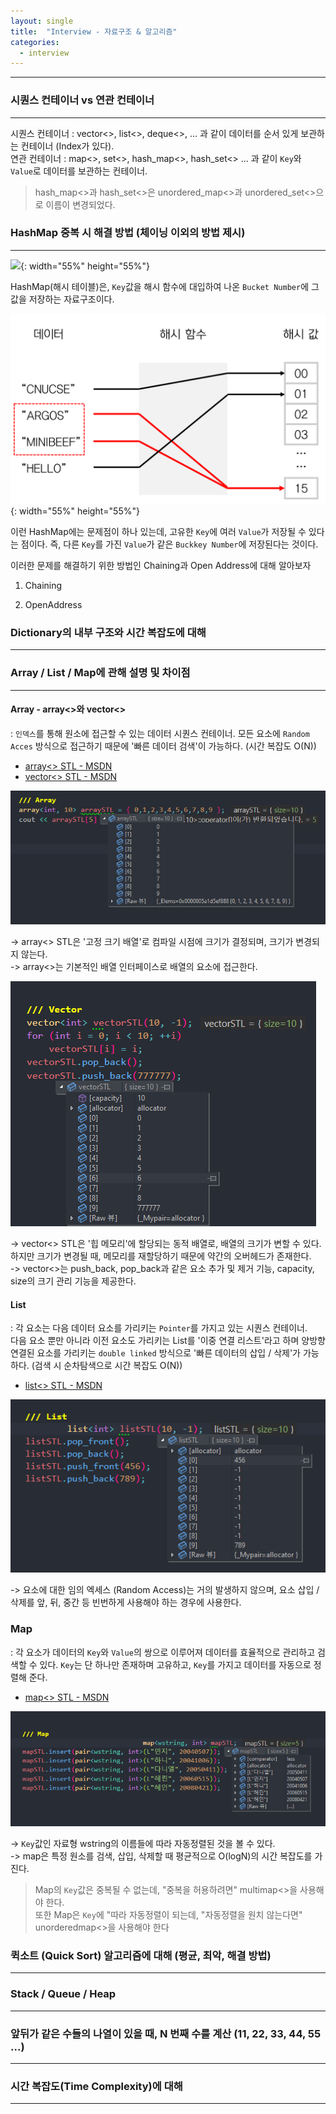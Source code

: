 ```yaml
---
layout: single
title:  "Interview - 자료구조 & 알고리즘"
categories:
  - interview
---
```


---

### 시퀀스 컨테이너 vs 연관 컨테이너
---

시퀀스 컨테이너 : vector<>, list<>, deque<>, ... 과 같이 데이터를 순서 있게 보관하는 컨테이너 (Index가 있다).  
연관 컨테이너 : map<>, set<>, hash_map<>, hash_set<> ... 과 같이 `Key`와 `Value`로 데이터를 보관하는 컨테이너.

> hash_map<>과 hash_set<>은 unordered_map<>과 unordered_set<>으로 이름이 변경되었다.

<!--
> 연관 컨테이너는 `Key`값의 중복을 허용하지 않는데, 만약 중복되는 `Key`값을 사용하고 싶다면 multi-를 붙여 사용한다.
> e.g ) multi_map<>, multi_set<>
-->

<!--
> 연관 컨테이너 중 map<>과 set<>은 `Key`를 기준으로 정렬된 상태로 데이터를 보관하고, 그 순서대로 순회한다. 반면에 hash_map<>, hash_set<> 의 Hash STL은 정렬이 필요 없으며 Random Access 방식으로 빠른 데이터 검색이 가능하다 (시간 복잡도 O(1))
-->

### HashMap 중복 시 해결 방법 (체이닝 이외의 방법 제시)
---

![](../assets/images/data_hashFunc.png){: width="55%" height="55%"}

HashMap(해시 테이블)은, `Key`값을 해시 함수에 대입하여 나온 `Bucket Number`에 그 값을 저장하는 자료구조이다.


![](/assets/images/data_hashComplict.png){: width="55%" height="55%"}

이런 HashMap에는 문제점이 하나 있는데, 고유한 `Key`에 여러 `Value`가 저장될 수 있다는 점이다. 즉, 다른 `Key`를 가진 `Value`가 같은 `Buckkey Number`에 저장된다는 것이다.

이러한 문제를 해결하기 위한 방법인 Chaining과 Open Address에 대해 알아보자

1. Chaining



2. OpenAddress



### Dictionary의 내부 구조와 시간 복잡도에 대해
---

### Array / List / Map에 관해 설명 및 차이점
---

#### Array - array<>와 vector<>
: `인덱스`를 통해 원소에 접근할 수 있는 데이터 시퀀스 컨테이너. 모든 요소에 `Random Acces` 방식으로 접근하기 때문에 '빠른 데이터 검색'이 가능하다. (시간 복잡도 O(N))

* [array<> STL - MSDN](https://learn.microsoft.com/ko-kr/cpp/standard-library/array-class-stl?view=msvc-170)  
* [vector<> STL - MSDN](https://learn.microsoft.com/ko-kr/cpp/standard-library/vector-class?view=msvc-170)

![](/assets/images/data_array.png)

-> array<> STL은 '고정 크기 배열'로 컴파일 시점에 크기가 결정되며, 크기가 변경되지 않는다.  
-> array<>는 기본적인 배열 인터페이스로 배열의 요소에 접근한다.

![](/assets/images/data_vector.png)

-> vector<> STL은 '힙 메모리'에 할당되는 동적 배열로, 배열의 크기가 변할 수 있다. 하지만 크기가 변경될 때, 메모리를 재할당하기 때문에 약간의 오버헤드가 존재한다.  
-> vector<>는 push_back, pop_back과 같은 요소 추가 및 제거 기능, capacity, size의 크기 관리 기능을 제공한다.

#### List
: 각 요소는 다음 데이터 요소를 가리키는 `Pointer`를 가지고 있는 시퀀스 컨테이너.  
다음 요소 뿐만 아니라 이전 요소도 가리키는 List를 '이중 연결 리스트'라고 하며 양방향 연결된 요소를 가리키는 `double linked` 방식으로 '빠른 데이터의 삽입 / 삭제'가 가능하다. (검색 시 순차탐색으로 시간 복잡도 O(N))

* [list<> STL - MSDN](https://learn.microsoft.com/ko-kr/cpp/standard-library/list-class?view=msvc-170)

![](/assets/images/data_list.png)

-> 요소에 대한 임의 엑세스 (Random Access)는 거의 발생하지 않으며, 요소 삽입 / 삭제를 앞, 뒤, 중간 등 빈번하게 사용해야 하는 경우에 사용한다.

### Map
: 각 요소가 데이터의 `Key`와 `Value`의 쌍으로 이루어져 데이터를 효율적으로 관리하고 검색할 수 있다. `Key`는 단 하나만 존재하며 고유하고, `Key`를 가지고 데이터를 자동으로 정렬해 준다.

* [map<> STL - MSDN](https://learn.microsoft.com/ko-kr/cpp/standard-library/map-class?view=msvc-170)

![](/assets/images/data_map.png)

-> `Key`값인 자료형 wstring의 이름들에 따라 자동정렬된 것을 볼 수 있다.  
-> map은 특정 원소를 검색, 삽입, 삭제할 때 평균적으로 O(logN)의 시간 복잡도를 가진다.

> Map의 `Key`값은 중복될 수 없는데, "중복을 허용하려면" multimap<>을 사용해야 한다.  
> 또한 Map은 `Key`에 "따라 자동정렬이 되는데, "자동정렬을 원치 않는다면" unorderedmap<>을 사용해야 한다

### 퀵소트 (Quick Sort) 알고리즘에 대해 (평균, 최악, 해결 방법)
---


### Stack / Queue / Heap
---

### 앞뒤가 같은 수들의 나열이 있을 때, N 번째 수를 계산 (11, 22, 33, 44, 55 ...)
---

### 시간 복잡도(Time Complexity)에 대해
---
